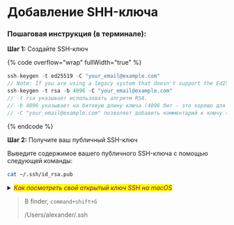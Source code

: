 # Добавление SHH-ключа

### Пошаговая инструкция (в терминале):

**Шаг 1:** Создайте SSH-ключ

{% code overflow="wrap" fullWidth="true" %}
```swift
ssh-keygen -t ed25519 -C "your_email@example.com"
// Note: If you are using a legacy system that doesn't support the Ed25519 algorithm, use:
ssh-keygen -t rsa -b 4096 -C "your_email@example.com"
// -t rsa указывает использовать алгритм RSA.
// -b 4096 указывает на битовую длину ключа (4096 бит - это хорошо для безопасности).
// -C "your_email@example.com" позволяет добавить комментарий к ключу (обычно это ваш адрес электронной почты).
```
{% endcode %}

**Шаг 2:** Получите ваш публичный SSH-ключ&#x20;

Выведите содержимое вашего публичного SSH-ключа с помощью следующей команды:

```bash
cat ~/.ssh/id_rsa.pub
```

<details>

<summary><em><mark style="color:purple;">Как посмотреть свой открытый ключ SSH на macOS</mark></em> </summary>

Просмотр ключей на macOS:\
Откройте окно терминала и введите команду:

```bash
cat ~/.ssh/id_rsa.pub
```

или:

```bash
cat /Users/USERNAME/.ssh/id_rsa.pub
```

Где USERNAME – ваше имя пользователя macOS.\
Приведенные выше команды выведут ваш открытый ключ SSH.

![](<.gitbook/assets/Снимок экрана 2024-09-17 в 20.01.48.png>)

Для отображения скрытых папок:\
`command + shift + .`

⁠ ![](<.gitbook/assets/Снимок экрана 2024-09-17 в 20.03.08.png>)

</details>



> В finder, `command+shift+G`
>
> /Users/alexander/.ssh

